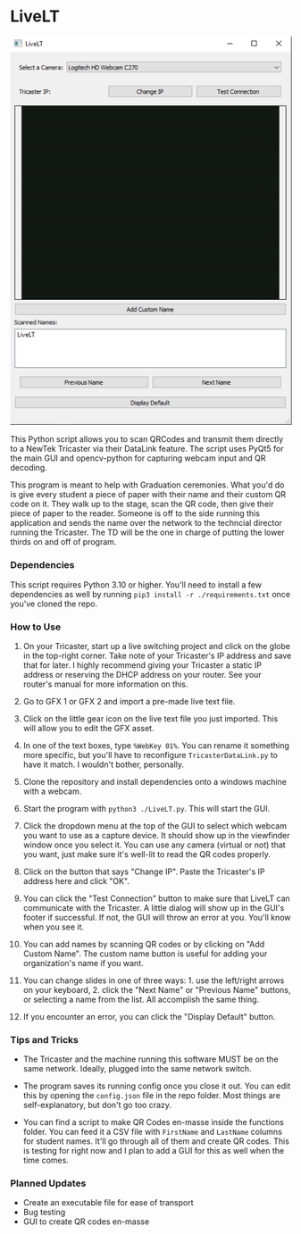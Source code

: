 # LiveLT

![LiveLT](https://github.com/migillett/LiveLT/blob/main/assets/livelt_screenshot.png)

This Python script allows you to scan QRCodes and transmit them directly to a NewTek Tricaster via their DataLink feature. The script uses PyQt5 for the main GUI and opencv-python for capturing webcam input and QR decoding.

This program is meant to help with Graduation ceremonies. What you'd do is give every student a piece of paper with their name and their custom QR code on it. They walk up to the stage, scan the QR code, then give their piece of paper to the reader. Someone is off to the side running this application and sends the name over the network to the techncial director running the Tricaster. The TD will be the one in charge of putting the lower thirds on and off of program.

### Dependencies
This script requires Python 3.10 or higher. You'll need to install a few dependencies as well by running `pip3 install -r ./requirements.txt` once you've cloned the repo.

### How to Use
1. On your Tricaster, start up a live switching project and click on the globe in the top-right corner. Take note of your Tricaster's IP address and save that for later. I highly recommend giving your Tricaster a static IP address or reserving the DHCP address on your router. See your router's manual for more information on this.

2. Go to GFX 1 or GFX 2 and import a pre-made live text file.

3. Click on the little gear icon on the live text file you just imported. This will allow you to edit the GFX asset.

4. In one of the text boxes, type `%WebKey 01%`. You can rename it something more specific, but you'll have to reconfigure `TricasterDataLink.py` to have it match. I wouldn't bother, personally.

5. Clone the repository and install dependencies onto a windows machine with a webcam.

6. Start the program with `python3 ./LiveLT.py`. This will start the GUI.

7. Click the dropdown menu at the top of the GUI to select which webcam you want to use as a capture device. It should show up in the viewfinder window once you select it. You can use any camera (virtual or not) that you want, just make sure it's well-lit to read the QR codes properly.

8. Click on the button that says "Change IP". Paste the Tricaster's IP address here and click "OK".

9. You can click the "Test Connection" button to make sure that LiveLT can communicate with the Tricaster. A little dialog will show up in the GUI's footer if successful. If not, the GUI will throw an error at you. You'll know when you see it.

10. You can add names by scanning QR codes or by clicking on "Add Custom Name". The custom name button is useful for adding your organization's name if you want.

11. You can change slides in one of three ways: 1. use the left/right arrows on your keyboard, 2. click the "Next Name" or "Previous Name" buttons, or selecting a name from the list. All accomplish the same thing.

12. If you encounter an error, you can click the "Display Default" button.

### Tips and Tricks
- The Tricaster and the machine running this software MUST be on the same network. Ideally, plugged into the same network switch.

- The program saves its running config once you close it out. You can edit this by opening the `config.json` file in the repo folder. Most things are self-explanatory, but don't go too crazy.

- You can find a script to make QR Codes en-masse inside the functions folder. You can feed it a CSV file with `FirstName` and `LastName` columns for student names. It'll go through all of them and create QR codes. This is testing for right now and I plan to add a GUI for this as well when the time comes.

### Planned Updates
- Create an executable file for ease of transport
- Bug testing
- GUI to create QR codes en-masse
